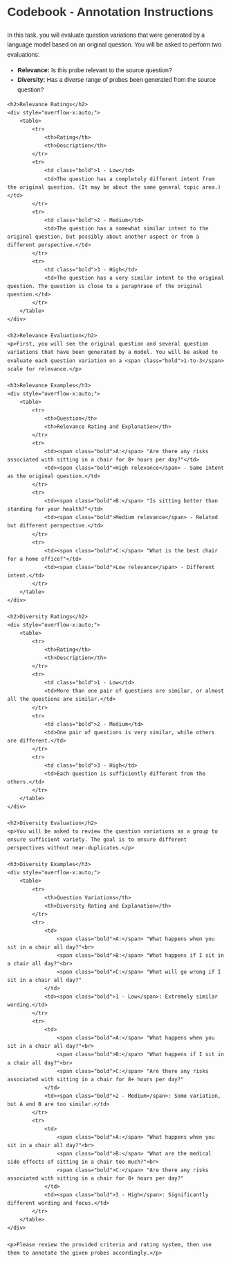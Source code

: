 <!DOCTYPE html>
<html lang="en">
<head>
    <meta charset="UTF-8">
    <meta name="viewport" content="width=device-width, initial-scale=1.0">
    <title>Codebook - Annotation Instructions</title>
    <style>
        body { font-family: Arial, sans-serif; line-height: 1.6; }
        h1, h2 { color: #333; }
        table { width: 100%; border-collapse: collapse; margin: 20px 0; }
        th, td { border: 1px solid #ddd; padding: 10px; text-align: left; }
        th { background-color: #f4f4f4; }
        .bold { font-weight: bold; }
        .small { font-size: 0.9em; }
    </style>
</head>
<body>
    <h1>Codebook - Annotation Instructions</h1>
    <p>In this task, you will evaluate question variations that were generated by a language model based on an original question. You will be asked to perform two evaluations:</p>
    <ul>
        <li><span class="bold">Relevance:</span> Is this probe relevant to the source question?</li>
        <li><span class="bold">Diversity:</span> Has a diverse range of probes been generated from the source question?</li>
    </ul>

    <h2>Relevance Ratings</h2>
    <div style="overflow-x:auto;">
        <table>
            <tr>
                <th>Rating</th>
                <th>Description</th>
            </tr>
            <tr>
                <td class="bold">1 - Low</td>
                <td>The question has a completely different intent from the original question. (It may be about the same general topic area.)</td>
            </tr>
            <tr>
                <td class="bold">2 - Medium</td>
                <td>The question has a somewhat similar intent to the original question, but possibly about another aspect or from a different perspective.</td>
            </tr>
            <tr>
                <td class="bold">3 - High</td>
                <td>The question has a very similar intent to the original question. The question is close to a paraphrase of the original question.</td>
            </tr>
        </table>
    </div>

    <h2>Relevance Evaluation</h2>
    <p>First, you will see the original question and several question variations that have been generated by a model. You will be asked to evaluate each question variation on a <span class="bold">1-to-3</span> scale for relevance.</p>

    <h3>Relevance Examples</h3>
    <div style="overflow-x:auto;">
        <table>
            <tr>
                <th>Question</th>
                <th>Relevance Rating and Explanation</th>
            </tr>
            <tr>
                <td><span class="bold">A:</span> "Are there any risks associated with sitting in a chair for 8+ hours per day?"</td>
                <td><span class="bold">High relevance</span> - Same intent as the original question.</td>
            </tr>
            <tr>
                <td><span class="bold">B:</span> "Is sitting better than standing for your health?"</td>
                <td><span class="bold">Medium relevance</span> - Related but different perspective.</td>
            </tr>
            <tr>
                <td><span class="bold">C:</span> "What is the best chair for a home office?"</td>
                <td><span class="bold">Low relevance</span> - Different intent.</td>
            </tr>
        </table>
    </div>

    <h2>Diversity Ratings</h2>
    <div style="overflow-x:auto;">
        <table>
            <tr>
                <th>Rating</th>
                <th>Description</th>
            </tr>
            <tr>
                <td class="bold">1 - Low</td>
                <td>More than one pair of questions are similar, or almost all the questions are similar.</td>
            </tr>
            <tr>
                <td class="bold">2 - Medium</td>
                <td>One pair of questions is very similar, while others are different.</td>
            </tr>
            <tr>
                <td class="bold">3 - High</td>
                <td>Each question is sufficiently different from the others.</td>
            </tr>
        </table>
    </div>

    <h2>Diversity Evaluation</h2>
    <p>You will be asked to review the question variations as a group to ensure sufficient variety. The goal is to ensure different perspectives without near-duplicates.</p>

    <h3>Diversity Examples</h3>
    <div style="overflow-x:auto;">
        <table>
            <tr>
                <th>Question Variations</th>
                <th>Diversity Rating and Explanation</th>
            </tr>
            <tr>
                <td>
                    <span class="bold">A:</span> "What happens when you sit in a chair all day?"<br>
                    <span class="bold">B:</span> "What happens if I sit in a chair all day?"<br>
                    <span class="bold">C:</span> "What will go wrong if I sit in a chair all day?"
                </td>
                <td><span class="bold">1 - Low</span>: Extremely similar wording.</td>
            </tr>
            <tr>
                <td>
                    <span class="bold">A:</span> "What happens when you sit in a chair all day?"<br>
                    <span class="bold">B:</span> "What happens if I sit in a chair all day?"<br>
                    <span class="bold">C:</span> "Are there any risks associated with sitting in a chair for 8+ hours per day?"
                </td>
                <td><span class="bold">2 - Medium</span>: Some variation, but A and B are too similar.</td>
            </tr>
            <tr>
                <td>
                    <span class="bold">A:</span> "What happens when you sit in a chair all day?"<br>
                    <span class="bold">B:</span> "What are the medical side effects of sitting in a chair too much?"<br>
                    <span class="bold">C:</span> "Are there any risks associated with sitting in a chair for 8+ hours per day?"
                </td>
                <td><span class="bold">3 - High</span>: Significantly different wording and focus.</td>
            </tr>
        </table>
    </div>
    
    <p>Please review the provided criteria and rating system, then use them to annotate the given probes accordingly.</p>
</body>
</html>
